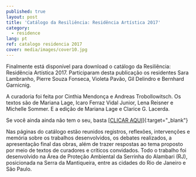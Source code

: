 ```yaml
---
published: true
layout: post
title: 'Catálogo da Resiliência: Residência Artística 2017'
category:
  - residence
lang: pt
ref: catalogo residencia 2017
cover: media/images/cover10.jpg
---
```


Finalmente está disponível para download o catálogo da Resiliência: Residência Artística 2017. Participaram desta publicação os residentes Sara Lambranho, Pierre Souza Fonseca, Violeta Pavão, Gil Delindro e Bernhard Garnicnig.

A curadoria foi feita por Cinthia Mendonça e Andreas Trobollowitsch. 
Os textos são de Mariana Lage, Icaro Ferraz Vidal Junior, Lena Reisner e Michelle Sommer. E a edição de Mariana Lage  e Clarice G. Lacerda.

Se você ainda ainda não tem o seu, basta [[CLICAR AQUI]](/media/docs/resiliencia-residencia-BAIXA.pdf){:target="_blank"}

Nas páginas do catálogo estão reunidos registros, reflexões, intervenções e memória sobre os trabalhos desenvolvidos, os debates realizados, a apresentação final das obras, além de trazer respostas ao tema proposto por meio de textos de curadores e críticos convidados. Todo o trabalho foi desenvolvido na Área de Proteção Ambiental da Serrinha do Alambari (RJ), posicionada na Serra da Mantiqueira, entre as cidades do Rio de Janeiro e São Paulo.
